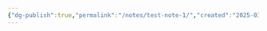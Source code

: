 ```yaml
---
{"dg-publish":true,"permalink":"/notes/test-note-1/","created":"2025-01-10T17:43:39.235+08:00","updated":"2025-01-10T17:44:48.142+08:00"}
---
```


